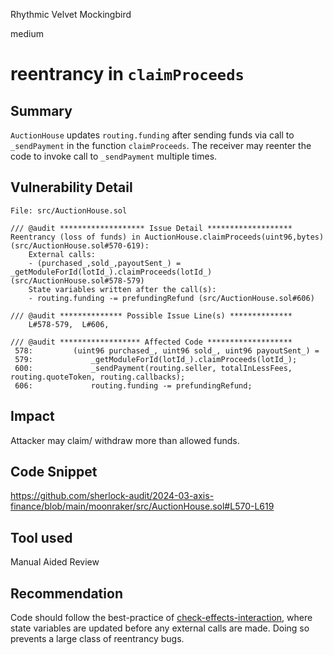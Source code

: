 Rhythmic Velvet Mockingbird

medium

# reentrancy in `claimProceeds`

## Summary
`AuctionHouse` updates `routing.funding` after sending funds via call to `_sendPayment` in the function `claimProceeds`. The receiver may reenter the code to invoke call to `_sendPayment` multiple times.

## Vulnerability Detail
```solidity
File: src/AuctionHouse.sol

/// @audit ******************* Issue Detail *******************
Reentrancy (loss of funds) in AuctionHouse.claimProceeds(uint96,bytes) (src/AuctionHouse.sol#570-619):
	External calls:
	- (purchased_,sold_,payoutSent_) = _getModuleForId(lotId_).claimProceeds(lotId_) (src/AuctionHouse.sol#578-579)
	State variables written after the call(s):
	- routing.funding -= prefundingRefund (src/AuctionHouse.sol#606)

/// @audit ************** Possible Issue Line(s) **************
	L#578-579,  L#606,  

/// @audit ****************** Affected Code *******************
 578:         (uint96 purchased_, uint96 sold_, uint96 payoutSent_) =
 579:             _getModuleForId(lotId_).claimProceeds(lotId_);
 600:             _sendPayment(routing.seller, totalInLessFees, routing.quoteToken, routing.callbacks);
 606:             routing.funding -= prefundingRefund;
```

## Impact
Attacker may claim/ withdraw more than allowed funds.

## Code Snippet
https://github.com/sherlock-audit/2024-03-axis-finance/blob/main/moonraker/src/AuctionHouse.sol#L570-L619

## Tool used
Manual Aided Review

## Recommendation
Code should follow the best-practice of [check-effects-interaction](https://blockchain-academy.hs-mittweida.de/courses/solidity-coding-beginners-to-intermediate/lessons/solidity-11-coding-patterns/topic/checks-effects-interactions/), where state variables are updated before any external calls are made. Doing so prevents a large class of reentrancy bugs.